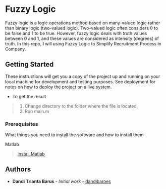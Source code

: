 # Fuzzy Logic
Fuzzy logic is a logic operations method based on many-valued logic rather than binary logic (two-valued logic). Two-valued logic often considers 0 to be false and 1 to be true. However, fuzzy logic deals with truth values between 0 and 1, and these values are considered as intensity (degrees) of truth. In this repo, I will using Fuzzy Logic to Simplify Recruitment Process in Company.

## Getting Started

These instructions will get you a copy of the project up and running on your local machine for development and testing purposes. See deployment for notes on how to deploy the project on a live system.

- To get the result
> 1. Change directory to the folder where the file is located
> 2. Run main.m 


### Prerequisites

What things you need to install the software and how to install them

Matlab 
>[Install Matlab](https://www.mathworks.com/help/install/ug/install-mathworks-software.html)

## Authors

* **Dandi Trianta Barus** - *Initial work* - [dandibaroes](https://github.com/dandibaroes)

